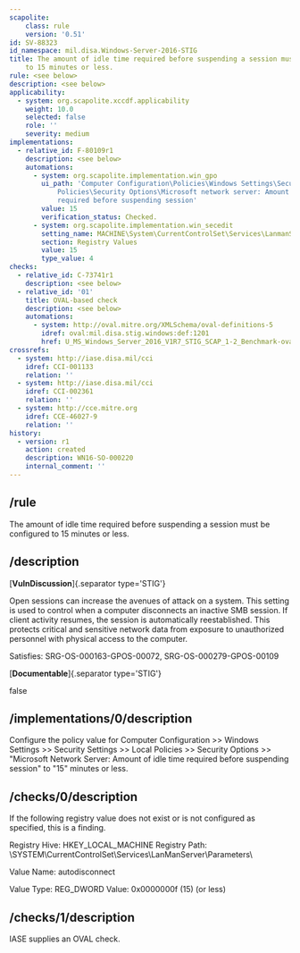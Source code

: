 ```yaml
---
scapolite:
    class: rule
    version: '0.51'
id: SV-88323
id_namespace: mil.disa.Windows-Server-2016-STIG
title: The amount of idle time required before suspending a session must be configured
    to 15 minutes or less.
rule: <see below>
description: <see below>
applicability:
  - system: org.scapolite.xccdf.applicability
    weight: 10.0
    selected: false
    role: ''
    severity: medium
implementations:
  - relative_id: F-80109r1
    description: <see below>
    automations:
      - system: org.scapolite.implementation.win_gpo
        ui_path: 'Computer Configuration\Policies\Windows Settings\Security Settings\Local
            Policies\Security Options\Microsoft network server: Amount of idle time
            required before suspending session'
        value: 15
        verification_status: Checked.
      - system: org.scapolite.implementation.win_secedit
        setting_name: MACHINE\System\CurrentControlSet\Services\LanmanServer\Parameters\AutoDisconnect
        section: Registry Values
        value: 15
        type_value: 4
checks:
  - relative_id: C-73741r1
    description: <see below>
  - relative_id: '01'
    title: OVAL-based check
    description: <see below>
    automations:
      - system: http://oval.mitre.org/XMLSchema/oval-definitions-5
        idref: oval:mil.disa.stig.windows:def:1201
        href: U_MS_Windows_Server_2016_V1R7_STIG_SCAP_1-2_Benchmark-oval.xml
crossrefs:
  - system: http://iase.disa.mil/cci
    idref: CCI-001133
    relation: ''
  - system: http://iase.disa.mil/cci
    idref: CCI-002361
    relation: ''
  - system: http://cce.mitre.org
    idref: CCE-46027-9
    relation: ''
history:
  - version: r1
    action: created
    description: WN16-SO-000220
    internal_comment: ''
---
```



## /rule

The amount of idle time required before suspending a session must be configured to 15 minutes or less.

## /description

[**VulnDiscussion**]{.separator type='STIG'}

Open sessions can increase the avenues of attack on a system. This setting is used to control when a computer disconnects an inactive SMB session. If client activity resumes, the session is automatically reestablished. This protects critical and sensitive network data from exposure to unauthorized personnel with physical access to the computer.

Satisfies: SRG-OS-000163-GPOS-00072, SRG-OS-000279-GPOS-00109

[**Documentable**]{.separator type='STIG'}

false

## /implementations/0/description

Configure the policy value for Computer Configuration >> Windows Settings >> Security Settings >> Local Policies >> Security Options >> "Microsoft Network Server: Amount of idle time required before suspending session" to "15" minutes or less.

## /checks/0/description

If the following registry value does not exist or is not configured as specified, this is a finding.

Registry Hive:  HKEY_LOCAL_MACHINE
Registry Path:  \SYSTEM\CurrentControlSet\Services\LanManServer\Parameters\

Value Name:  autodisconnect

Value Type:  REG_DWORD
Value:  0x0000000f (15) (or less)

## /checks/1/description

IASE supplies an OVAL check.
